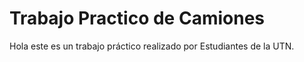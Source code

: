 # Trabajo Practico de Camiones

Hola este es un trabajo práctico realizado por Estudiantes de la UTN.
